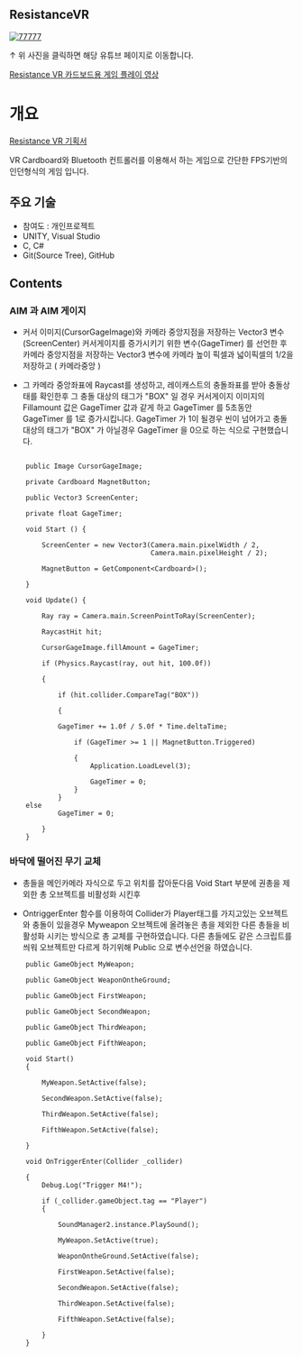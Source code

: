 ## ResistanceVR

[![77777](https://user-images.githubusercontent.com/39264266/40175276-8db84a28-5a12-11e8-9509-7dc571c18f35.jpg)](https://www.youtube.com/watch?v=jbilbZStmxI&t=117s)


↑ 위 사진을 클릭하면 해당 유튜브 페이지로 이동합니다.

[Resistance VR 카드보드용 게임 플레이 영상](https://www.youtube.com/watch?v=4ycKzkzdsoY&t=216sc)

# 개요
[Resistance VR 기획서](https://github.com/alsdn14/Resistance/blob/gh-pages/Resistance.pdf)

VR Cardboard와 Bluetooth 컨트롤러를 이용해서 하는 게임으로 간단한 FPS기반의 인던형식의 게임 입니다.


## 주요 기술

* 참여도 : 개인프로젝트
* UNITY, Visual Studio
* C, C#
* Git(Source Tree), GitHub

## Contents

### AIM 과 AIM 게이지


* 커서 이미지(CursorGageImage)와 카메라 중앙지점을 저장하는 Vector3 변수(ScreenCenter) 
커서게이지를 증가시키기 위한 변수(GageTimer) 를 선언한 후
카메라 중앙지점을 저장하는 Vector3 변수에 카메라 높이 픽셀과 넓이픽셀의 1/2을 저장하고 ( 카메라중앙 )

* 그 카메라 중앙좌표에 Raycast를 생성하고,
레이캐스트의 충돌좌표를 받아 충돌상태를 확인한후 그 충돌 대상의 태그가 "BOX" 일 경우
커서게이지 이미지의 Fillamount 값은 GageTimer 값과 같게 하고 GageTimer 를 5초동안 GageTimer 를 1로 증가시킵니다.
GageTimer 가 1이 될경우 씬이 넘어가고 
충돌 대상의 태그가 "BOX" 가 아닐경우 GageTimer 을 0으로 하는 식으로 구현했습니다.


```

    public Image CursorGageImage;
    
    private Cardboard MagnetButton;
    
    public Vector3 ScreenCenter;
    
    private float GageTimer;
    
    void Start () {
    
        ScreenCenter = new Vector3(Camera.main.pixelWidth / 2,
                                   Camera.main.pixelHeight / 2);
				   
        MagnetButton = GetComponent<Cardboard>();
	
	}
	
    void Update() {
    
        Ray ray = Camera.main.ScreenPointToRay(ScreenCenter);
	
        RaycastHit hit;
	
        CursorGageImage.fillAmount = GageTimer;
	
        if (Physics.Raycast(ray, out hit, 100.0f))
	
        {
	
            if (hit.collider.CompareTag("BOX"))
	    
            { 
	    
            GageTimer += 1.0f / 5.0f * Time.deltaTime;
	    
                if (GageTimer >= 1 || MagnetButton.Triggered)
		
                {
                    Application.LoadLevel(3);
		    
                    GageTimer = 0;
                }
            }
	else
            GageTimer = 0;
		    
        }        
    }

```


### 바닥에 떨어진 무기 교체

* 총들을 메인카메라 자식으로 두고 위치를 잡아둔다음
Void Start 부분에
권총을 제외한 총 오브젝트를 비활성화 시킨후

* OntriggerEnter 함수를 이용하여 Collider가 Player태그를 가지고있는 오브젝트와 충돌이 있을경우
Myweapon 오브젝트에 올려놓은 총을 제외한 다른 총들을 비활성화 시키는 방식으로 총 교체를 구현하였습니다.
다른 총들에도 같은 스크립트를 씌워 오브젝트만 다르게 하기위해 Public 으로 변수선언을 하였습니다.



```
    public GameObject MyWeapon;
    
    public GameObject WeaponOntheGround;
    
    public GameObject FirstWeapon;
    
    public GameObject SecondWeapon;
    
    public GameObject ThirdWeapon;
    
    public GameObject FifthWeapon;
    
    void Start()
    {

        MyWeapon.SetActive(false);
	
        SecondWeapon.SetActive(false);
	
        ThirdWeapon.SetActive(false);
	
        FifthWeapon.SetActive(false);

    }

    void OnTriggerEnter(Collider _collider)
    
    {
        Debug.Log("Trigger M4!");        
	
        if (_collider.gameObject.tag == "Player")        
        {
	
            SoundManager2.instance.PlaySound();
	    
            MyWeapon.SetActive(true);
	    
            WeaponOntheGround.SetActive(false);
	    
            FirstWeapon.SetActive(false);
	    
            SecondWeapon.SetActive(false);
	    
            ThirdWeapon.SetActive(false);
	    
            FifthWeapon.SetActive(false);
	    
        }        
    }
   
```
